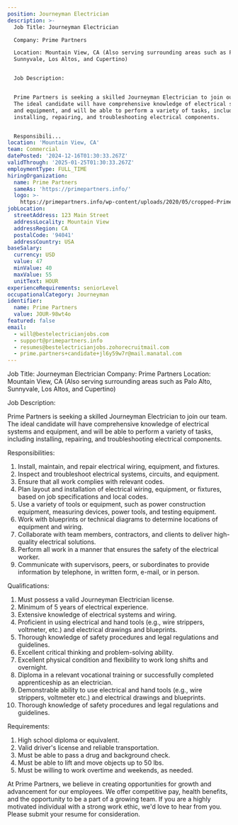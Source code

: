 ```yaml
---
position: Journeyman Electrician
description: >-
  Job Title: Journeyman Electrician 

  Company: Prime Partners 

  Location: Mountain View, CA (Also serving surrounding areas such as Palo Alto,
  Sunnyvale, Los Altos, and Cupertino)


  Job Description:


  Prime Partners is seeking a skilled Journeyman Electrician to join our team.
  The ideal candidate will have comprehensive knowledge of electrical systems
  and equipment, and will be able to perform a variety of tasks, including
  installing, repairing, and troubleshooting electrical components.


  Responsibili...
location: 'Mountain View, CA'
team: Commercial
datePosted: '2024-12-16T01:30:33.267Z'
validThrough: '2025-01-25T01:30:33.267Z'
employmentType: FULL_TIME
hiringOrganization:
  name: Prime Partners
  sameAs: 'https://primepartners.info/'
  logo: >-
    https://primepartners.info/wp-content/uploads/2020/05/cropped-Prime-Partners-Logo-NO-BG-1-1.png
jobLocation:
  streetAddress: 123 Main Street
  addressLocality: Mountain View
  addressRegion: CA
  postalCode: '94041'
  addressCountry: USA
baseSalary:
  currency: USD
  value: 47
  minValue: 40
  maxValue: 55
  unitText: HOUR
experienceRequirements: seniorLevel
occupationalCategory: Journeyman
identifier:
  name: Prime Partners
  value: JOUR-98wt4o
featured: false
email:
  - will@bestelectricianjobs.com
  - support@primepartners.info
  - resumes@bestelectricianjobs.zohorecruitmail.com
  - prime.partners+candidate+jl6y59w7r@mail.manatal.com
---
```




Job Title: Journeyman Electrician 
Company: Prime Partners 
Location: Mountain View, CA (Also serving surrounding areas such as Palo Alto, Sunnyvale, Los Altos, and Cupertino)

Job Description:

Prime Partners is seeking a skilled Journeyman Electrician to join our team. The ideal candidate will have comprehensive knowledge of electrical systems and equipment, and will be able to perform a variety of tasks, including installing, repairing, and troubleshooting electrical components.

Responsibilities:

1. Install, maintain, and repair electrical wiring, equipment, and fixtures.
2. Inspect and troubleshoot electrical systems, circuits, and equipment.
3. Ensure that all work complies with relevant codes.
4. Plan layout and installation of electrical wiring, equipment, or fixtures, based on job specifications and local codes.
5. Use a variety of tools or equipment, such as power construction equipment, measuring devices, power tools, and testing equipment.
6. Work with blueprints or technical diagrams to determine locations of equipment and wiring.
7. Collaborate with team members, contractors, and clients to deliver high-quality electrical solutions.
8. Perform all work in a manner that ensures the safety of the electrical worker.
9. Communicate with supervisors, peers, or subordinates to provide information by telephone, in written form, e-mail, or in person.

Qualifications:

1. Must possess a valid Journeyman Electrician license.
2. Minimum of 5 years of electrical experience.
3. Extensive knowledge of electrical systems and wiring.
4. Proficient in using electrical and hand tools (e.g., wire strippers, voltmeter, etc.) and electrical drawings and blueprints.
5. Thorough knowledge of safety procedures and legal regulations and guidelines.
6. Excellent critical thinking and problem-solving ability.
7. Excellent physical condition and flexibility to work long shifts and overnight.
8. Diploma in a relevant vocational training or successfully completed apprenticeship as an electrician.
9. Demonstrable ability to use electrical and hand tools (e.g., wire strippers, voltmeter etc.) and electrical drawings and blueprints.
10. Thorough knowledge of safety procedures and legal regulations and guidelines.

Requirements:

1. High school diploma or equivalent.
2. Valid driver's license and reliable transportation.
3. Must be able to pass a drug and background check.
4. Must be able to lift and move objects up to 50 lbs.
5. Must be willing to work overtime and weekends, as needed.

At Prime Partners, we believe in creating opportunities for growth and advancement for our employees. We offer competitive pay, health benefits, and the opportunity to be a part of a growing team. If you are a highly motivated individual with a strong work ethic, we'd love to hear from you. Please submit your resume for consideration.
